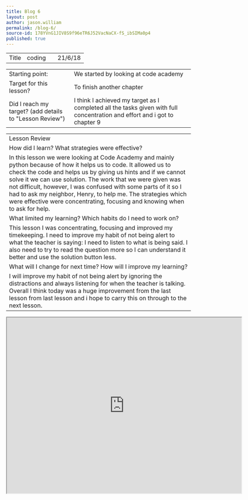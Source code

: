 ```yaml
---
title: Blog 6
layout: post
author: jason.william
permalink: /blog-6/
source-id: 178YVnG1JIV8S9f96eTR6J52VacNaCX-fS_ibSIMa0p4
published: true
---
```

<table>
  <tr>
    <td>Title</td>
    <td>coding </td>
    <td></td>
    <td>21/6/18</td>
  </tr>
</table>


<table>
  <tr>
    <td>Starting point:</td>
    <td>We started by looking at code academy </td>
  </tr>
  <tr>
    <td>Target for this lesson?</td>
    <td>To finish another chapter</td>
  </tr>
  <tr>
    <td>Did I reach my target? 
(add details to "Lesson Review")</td>
    <td>I think I achieved my target as I completed all the tasks given with full concentration and effort and i got to chapter 9</td>
  </tr>
</table>


<table>
  <tr>
    <td>Lesson Review</td>
  </tr>
  <tr>
    <td>How did I learn? What strategies were effective? </td>
  </tr>
  <tr>
    <td> In this lesson we were looking at Code Academy and mainly python because of  how it helps us to code. It allowed us to check the code and helps us by giving us hints and if we cannot solve it we can use solution.  The work that we were given was not difficult, however, I was confused with some parts of it so I had to ask my neighbor, Henry, to help me.
The strategies which were effective were  concentrating, focusing and knowing when to ask for help.
 </td>
  </tr>
  <tr>
    <td>What limited my learning? Which habits do I need to work on? </td>
  </tr>
  <tr>
    <td>This lesson I was concentrating, focusing and  improved my timekeeping.
I need to improve my habit of not being alert to what the teacher is saying: I need to listen to what is being said. I also need to try to read the question more so I can understand it better and use the solution button less.</td>
  </tr>
  <tr>
    <td>What will I change for next time? How will I improve my learning?</td>
  </tr>
  <tr>
    <td>I will improve my habit of not being alert by ignoring the distractions and always listening for when the teacher is talking.
Overall I think today was a huge improvement from the last lesson from last lesson and i hope to carry this on through to the next lesson.</td>
  </tr>
</table>


<iframe src="https://drive.google.com/open?id=1BkhD1_8-5U8U7zt6vk_aAKZsFulwGoXe" width="640" height="480"></iframe> 
